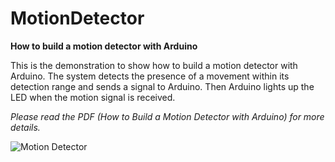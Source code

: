 # MotionDetector
**How to build a motion detector with Arduino**

This is the demonstration to show how to build a motion detector with Arduino. 
The system detects the presence of a movement within its detection range and sends a signal to Arduino. 
Then Arduino lights up the LED when the motion signal is received.

*Please read the PDF (How to Build a Motion Detector with Arduino) for more details.*

![Motion Detector](http://a2.qpic.cn/psb?/V119D2Mq3oJSr3/V8U554ujfFJ4bghq5XrWw4XgSI*k5WKM6MDleEQavfo!/b/dD0BAAAAAAAA&ek=1&kp=1&pt=0&bo=1AHFAdQBxQERGS4!&vuin=245980226&tm=1503115200&sce=60-2-2&rf=viewer_4)
